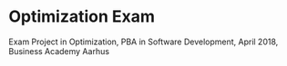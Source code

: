 # Optimization Exam
Exam Project in Optimization, PBA in Software Development, April 2018, Business Academy Aarhus 
